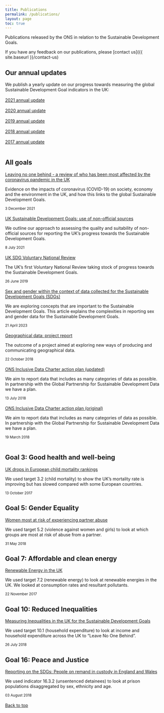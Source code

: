 ```yaml
---
title: Publications
permalink: /publications/
layout: page
toc: true
---
```


Publications released by the ONS in relation to the Sustainable Development Goals.

If you have any feedback on our publications, please [contact us]({{ site.baseurl }}/contact-us)

## Our annual updates

We publish a yearly update on our progress towards measuring the global Sustainable Development Goal indicators in the UK:
<br>
<br>
[2021 annual update](https://www.ons.gov.uk/economy/environmentalaccounts/articles/sustainabledevelopmentgoalstakingstockprogressandpossibilities/december2021)
<br>
<br>
[2020 annual update](https://www.ons.gov.uk/economy/environmentalaccounts/articles/sustainabledevelopmentgoalstakingstockprogressandpossibilities/december2020)
<br>
<br>
[2019 annual update](https://www.ons.gov.uk/economy/environmentalaccounts/articles/sustainabledevelopmentgoalstakingstockprogressandpossibilities/november2019)
<br>
<br>
[2018 annual update](https://www.ons.gov.uk/economy/environmentalaccounts/articles/sustainabledevelopmentgoalstakingstockprogressandpossibilities/november2018)
<br>
<br>
[2017 annual update](https://www.ons.gov.uk/economy/environmentalaccounts/articles/sustainabledevelopmentgoalstakingstockprogressandpossibilities/november2017)
<br>
<br>

## All goals

[Leaving no one behind - a review of who has been most affected by the coronavirus pandemic in the UK](https://www.ons.gov.uk/economy/environmentalaccounts/articles/leavingnoonebehindareviewofwhohasbeenmostaffectedbythecoronaviruspandemicintheuk/december2021)

Evidence on the impacts of coronavirus (COVID-19) on society, economy and the environment in the UK, and how this links to the global Sustainable Development Goals.

<small>3 December 2021</small>
<br>
<br>
[UK Sustainable Development Goals: use of non-official sources](https://www.ons.gov.uk/economy/environmentalaccounts/methodologies/uksustainabledevelopmentgoalsuseofnonofficialsources)

We outline our approach to assessing the quality and suitability of non-official sources for reporting the UK’s progress towards the Sustainable Development Goals.

<small>8 July 2021</small>
<br>
<br>
[UK SDG Voluntary National Review](https://www.gov.uk/government/publications/uks-voluntary-national-review-of-the-sustainable-development-goals)

The UK’s first Voluntary National Review taking stock of progress towards the Sustainable Development Goals.

<small>26 June 2019</small>
<br>
<br>
[Sex and gender within the context of data collected for the Sustainable Development Goals (SDGs)](https://www.ons.gov.uk/economy/environmentalaccounts/articles/whatisthedifferencebetweensexandgender/2019-02-21)

We are exploring concepts that are important to the Sustainable Development Goals. This article explains the complexities in reporting sex and gender data for the Sustainable Development Goals.

<small>21 April 2023</small>
<br>
<br>
[Geographical data: project report](https://www.ons.gov.uk/economy/environmentalaccounts/articles/usinginnovativemethodstoreportagainstthesustainabledevelopmentgoals/2018-10-22)

The outcome of a project aimed at exploring new ways of producing and communicating geographical data.

<small>22 October 2018</small>
<br>
<br>
[ONS Inclusive Data Charter action plan (updated)](https://www.ons.gov.uk/economy/environmentalaccounts/methodologies/inclusivedatacharteractionplanfortheglobalsustainabledevelopmentgoals)

We aim to report data that includes as many categories of data as possible.
In partnership with the Global Partnership for Sustainable Development Data we have a plan.

<small>13 July 2018</small>
<br>
<br>
[ONS Inclusive Data Charter action plan (original)](https://www.ons.gov.uk/economy/environmentalaccounts/articles/ukdatagapsinclusivedataactionplantowardstheglobalsustainabledevelopmentgoalindicators/2018-03-19)

We aim to report data that includes as many categories of data as possible.
In partnership with the Global Partnership for Sustainable Development Data we have a plan.

<small>19 March 2018</small>
<br>
<br>

## Goal 3: Good health and well-being

[UK drops in European child mortality rankings](https://visual.ons.gov.uk/uk-drops-in-european-child-mortality-rankings/)

We used target 3.2 (child mortality) to show the UK’s mortality rate is improving but has slowed compared with some European countries.

<small>13 October 2017</small>
<br>

## Goal 5: Gender Equality

[Women most at risk of experiencing partner abuse](https://www.ons.gov.uk/releases/sustainabledevelopmentgoalsandachievingequalitywhichwomenarethemostvulnerableandatriskofexperiencingdomesticabusebyapartner)

We used target 5.2 (violence against women and girls) to look at which groups are most at risk of abuse from a partner.

<small>31 May 2018</small>
<br>

## Goal 7: Affordable and clean energy

[Renewable Energy in the UK](https://www.slideshare.net/statisticsONS/renewable-energy-in-the-uk)

We used target 7.2 (renewable energy) to look at renewable energies in the UK. We looked at consumption rates and resultant pollutants.

<small>22 November 2017</small>
<br>

## Goal 10: Reduced Inequalities

[Measuring Inequalities in the UK for the Sustainable Development Goals](https://www.ons.gov.uk/economy/nationalaccounts/uksectoraccounts/compendium/economicreview/july2018/measuringinequalitiesintheukforthesustainabledevelopmentgoals)

We used target 10.1 (household expenditure) to look at income and household expenditure across the UK to “Leave No One Behind”.

<small>26 July 2018</small>
<br>

## Goal 16: Peace and Justice

[Reporting on the SDGs: People on remand in custody in England and Wales](https://www.ons.gov.uk/peoplepopulationandcommunity/crimeandjustice/articles/reportingonthesustainabledevelopmentgoalspeopleonremandincustodyinenglandandwales/2018-08-03)

We used indicator 16.3.2 (unsentenced detainees) to look at prison populations disaggregated by sex, ethnicity and age.

<small>03 August 2018</small>
<br>
<br>
[Back to top](#top)
